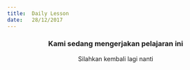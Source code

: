```yaml
---
title:  Daily Lesson
date:   28/12/2017
---
```


### <center>Kami sedang mengerjakan pelajaran ini</center>
<center>Silahkan kembali lagi nanti</center>
